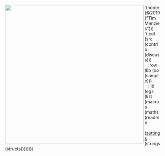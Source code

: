 <img align=left 
     width=450
     src="https://imgs.xkcd.com/comics/lisp_cycles.png">
'(home (©2019 ("Tim Menzies"))) <br>
'(:col (src (contrib (discuss)))<br>
&nbsp;&nbsp; :row (lib (oo (sample)))<br>
&nbsp;&nbsp;  :lib (egs (list (macros (maths (readme <br>
&nbsp;&nbsp;&nbsp;&nbsp;  ([settings](/lib/settings) (strings (structs))))))))


